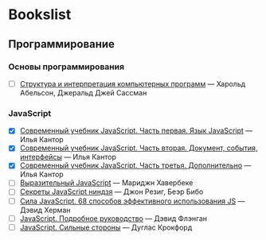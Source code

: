 # Bookslist

## Программирование

### Основы программирования

- [ ] [Структура и интерпретация компьютерных программ](http://newstar.rinet.ru/~goga/sicp/sicp.pdf) — Харольд Абельсон, Джеральд Джей Сассман

### JavaScript

- [X] [Современный учебник JavaScript. Часть первая. Язык JavaScript](https://learn.javascript.ru/js) — Илья Кантор
- [X] [Современный учебник JavaScript. Часть вторая. Документ, события, интерфейсы](https://learn.javascript.ru/ui) — Илья Кантор
- [X] [Современный учебник JavaScript. Часть третья. Дополнительно](https://learn.javascript.ru/) — Илья Кантор
- [ ] [Выразительный JavaScript](https://karmazzin.gitbooks.io/eloquentjavascript_ru) — Мариджн Хавербеке
- [ ] [Секреты JavaScript ниндзя](http://www.ozon.ru/context/detail/id/22421421/) — Джон Резиг, Беэр Бибо
- [ ] [Сила JavaScript. 68 способов эффективного использования JS](http://www.ozon.ru/context/detail/id/20413530/) — Дэвид Херман
- [ ] [JavaScript. Подробное руководство](https://www.ozon.ru/context/detail/id/3881091/) — Дэвид Флэнган
- [ ] [JavaScript. Сильные стороны](http://www.ozon.ru/context/detail/id/20217226/) — Дуглас Крокфорд
